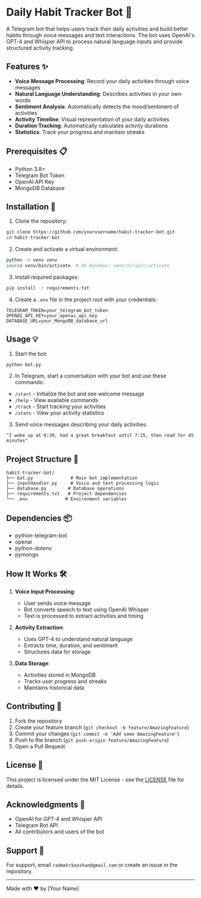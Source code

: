 # Daily Habit Tracker Bot 🤖

A Telegram bot that helps users track their daily activities and build better habits through voice messages and text interactions. The bot uses OpenAI's GPT-4 and Whisper API to process natural language inputs and provide structured activity tracking.

## Features ✨

- **Voice Message Processing**: Record your daily activities through voice messages
- **Natural Language Understanding**: Describes activities in your own words
- **Sentiment Analysis**: Automatically detects the mood/sentiment of activities
- **Activity Timeline**: Visual representation of your daily activities
- **Duration Tracking**: Automatically calculates activity durations
- **Statistics**: Track your progress and maintain streaks

## Prerequisites 📋

- Python 3.8+
- Telegram Bot Token
- OpenAI API Key
- MongoDB Database

## Installation 🚀

1. Clone the repository:
```bash
git clone https://github.com/yourusername/habit-tracker-bot.git
cd habit-tracker-bot
```

2. Create and activate a virtual environment:
```bash
python -m venv venv
source venv/bin/activate  # On Windows: venv\Scripts\activate
```

3. Install required packages:
```bash
pip install -r requirements.txt
```

4. Create a `.env` file in the project root with your credentials:
```env
TELEGRAM_TOKEN=your_telegram_bot_token
OPENAI_API_KEY=your_openai_api_key
DATABASE_URL=your_MongoDB_database_url
```

## Usage 💡

1. Start the bot:
```bash
python bot.py
```

2. In Telegram, start a conversation with your bot and use these commands:
- `/start` - Initialize the bot and see welcome message
- `/help` - View available commands
- `/track` - Start tracking your activities
- `/stats` - View your activity statistics

3. Send voice messages describing your daily activities:
```
"I woke up at 6:30, had a great breakfast until 7:15, then read for 45 minutes"
```

## Project Structure 📁

```
habit-tracker-bot/
├── bot.py              # Main bot implementation
├── inputHandler.py     # Voice and text processing logic
├── database.py        # Database operations
├── requirements.txt   # Project dependencies
└── .env              # Environment variables
```

## Dependencies 📦

- python-telegram-bot
- openai
- python-dotenv
- pymongo

## How It Works 🛠️

1. **Voice Input Processing**:
   - User sends voice message
   - Bot converts speech to text using OpenAI Whisper
   - Text is processed to extract activities and timing

2. **Activity Extraction**:
   - Uses GPT-4 to understand natural language
   - Extracts time, duration, and sentiment
   - Structures data for storage

3. **Data Storage**:
   - Activities stored in MongoDB
   - Tracks user progress and streaks
   - Maintains historical data

## Contributing 🤝

1. Fork the repository
2. Create your feature branch (`git checkout -b feature/AmazingFeature`)
3. Commit your changes (`git commit -m 'Add some AmazingFeature'`)
4. Push to the branch (`git push origin feature/AmazingFeature`)
5. Open a Pull Request

## License 📄

This project is licensed under the MIT License - see the [LICENSE](LICENSE) file for details.

## Acknowledgments 🙏

- OpenAI for GPT-4 and Whisper API
- Telegram Bot API
- All contributors and users of the bot

## Support 💬

For support, email `radmehrkooshan@gmail.com` or create an issue in the repository.

---
Made with ❤️ by [Your Name]